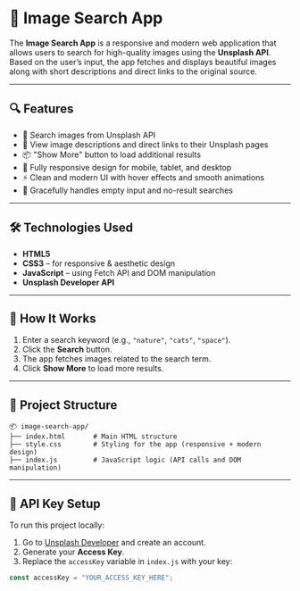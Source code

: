 # 🌄 Image Search App

The **Image Search App** is a responsive and modern web application that allows users to search for high-quality images using the **Unsplash API**. Based on the user’s input, the app fetches and displays beautiful images along with short descriptions and direct links to the original source.

---

## 🔍 Features

- 🔎 Search images from Unsplash API  
- 📄 View image descriptions and direct links to their Unsplash pages  
- 📦 "Show More" button to load additional results  
- 📱 Fully responsive design for mobile, tablet, and desktop  
- ⚡ Clean and modern UI with hover effects and smooth animations  
- 🚫 Gracefully handles empty input and no-result searches  

---

## 🛠️ Technologies Used

- **HTML5**  
- **CSS3** – for responsive & aesthetic design  
- **JavaScript** – using Fetch API and DOM manipulation  
- **Unsplash Developer API**  

---

## 📸 How It Works

1. Enter a search keyword (e.g., `"nature"`, `"cats"`, `"space"`).
2. Click the **Search** button.
3. The app fetches images related to the search term.
4. Click **Show More** to load more results.

---

## 📁 Project Structure
```
📦 image-search-app/
├── index.html       # Main HTML structure
├── style.css        # Styling for the app (responsive + modern design)
├── index.js         # JavaScript logic (API calls and DOM manipulation)
```

---

## 🔑 API Key Setup

To run this project locally:

1. Go to [Unsplash Developer](https://unsplash.com/developers) and create an account.
2. Generate your **Access Key**.
3. Replace the `accessKey` variable in `index.js` with your key:

```javascript
const accessKey = "YOUR_ACCESS_KEY_HERE";

